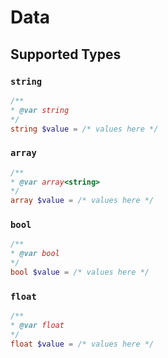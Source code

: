 # Data


## Supported Types

### `string`

```php
/**
* @var string
*/
string $value = /* values here */
```

### `array`

```php
/**
* @var array<string>
*/
array $value = /* values here */
```

### `bool`

```php
/**
* @var bool
*/
bool $value = /* values here */
```

### `float`

```php
/**
* @var float
*/
float $value = /* values here */
```

